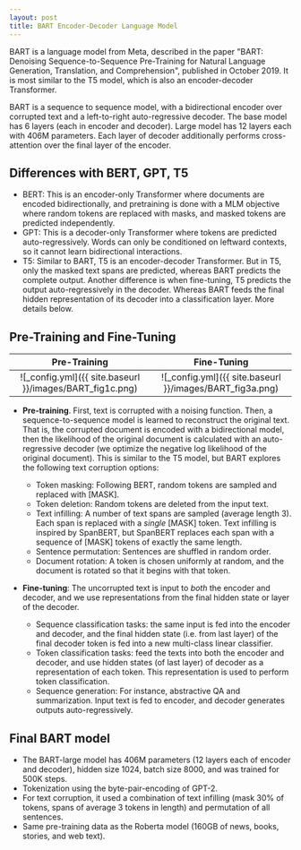 ```yaml
---
layout: post
title: BART Encoder-Decoder Language Model
---
```


BART is a language model from Meta, described in the paper "BART: Denoising Sequence-to-Sequence Pre-Training for Natural Language Generation, Translation, and Comprehension", published in October 2019. It is most similar to the T5 model, which is also an encoder-decoder Transformer.

BART is a sequence to sequence model, with a bidirectional encoder over corrupted text and a left-to-right auto-regressive decoder. The base model has 6 layers (each in encoder and decoder). Large model has 12 layers each with 406M parameters. Each layer of decoder additionally performs cross-attention over the final layer of the encoder.

## Differences with BERT, GPT, T5
   * BERT: This is an encoder-only Transformer where documents are encoded bidirectionally, and pretraining is done with a MLM objective where random tokens are replaced with masks, and masked tokens are predicted independently.
   * GPT: This is a decoder-only Transformer where tokens are predicted auto-regressively. Words can only be conditioned on leftward contexts, so it cannot learn bidirectional interactions.
   * T5: Similar to BART, T5 is an encoder-decoder Transformer. But in T5, only the masked text spans are predicted, whereas BART predicts the complete output. Another difference is when fine-tuning, T5 predicts the output auto-regressively in the decoder. Whereas BART feeds the final hidden representation of its decoder into a classification layer. More details below.

## Pre-Training and Fine-Tuning

|Pre-Training|Fine-Tuning|
|:----------:|:---------:|
|![_config.yml]({{ site.baseurl }}/images/BART_fig1c.png) | ![_config.yml]({{ site.baseurl }}/images/BART_fig3a.png) |

* **Pre-training**. First, text is corrupted with a noising function. Then, a sequence-to-sequence model is learned to reconstruct the original text. That is, the corrupted document is encoded with a bidirectional model, then the likelihood of the original document is calculated with an auto-regressive decoder (we optimize the negative log likelihood of the original document). This is similar to the T5 model, but BART explores the following text corruption options:
   * Token masking: Following BERT, random tokens are sampled and replaced with [MASK].
   * Token deletion: Random tokens are deleted from the input text.
   * Text infilling: A number of text spans are sampled (average length 3). Each span is replaced with a *single* [MASK] token. Text infilling is inspired by SpanBERT, but SpanBERT replaces each span with a sequence of [MASK] tokens of exactly the same length.
   * Sentence permutation: Sentences are shuffled in random order.
   * Document rotation: A token is chosen uniformly at random, and the document is rotated so that it begins with that token.

* **Fine-tuning**: The uncorrupted text is input to *both* the encoder and decoder, and we use representations from the final hidden state or layer of the decoder.
   * Sequence classification tasks: the same input is fed into the encoder and decoder, and the final hidden state (i.e. from last layer) of the final decoder token is fed into a new multi-class linear classifier.
   * Token classification tasks: feed the texts into both the encoder and decoder, and use hidden states (of last layer) of decoder as a representation of each token. This representation is used to perform token classification.
   * Sequence generation: For instance, abstractive QA and summarization. Input text is fed to encoder, and decoder generates outputs auto-regressively.

## Final BART model
   * The BART-large model has 406M parameters (12 layers each of encoder and decoder), hidden size 1024, batch size 8000, and was trained for 500K steps.
   * Tokenization using the byte-pair-encoding of GPT-2.
   * For text corruption, it used a combination of text infilling (mask 30% of tokens, spans of average 3 tokens in length) and permutation of all sentences.
   * Same pre-training data as the Roberta model (160GB of news, books, stories, and web text).
